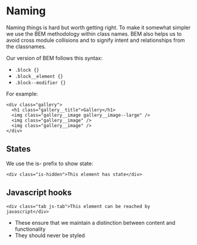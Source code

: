 # Naming

Naming things is hard but worth getting right. To make it somewhat simpler we use the BEM methodology within class names. BEM also helps us to avoid cross module collisions and to signify intent and relationships from the classnames.

Our version of BEM follows this syntax:

- `.block {}`
- `.block__element {}`
- `.block--modifier {}`

For example:

```
<div class="gallery">
  <h1 class="gallery__title">Gallery</h1>
  <img class="gallery__image gallery__image--large" />
  <img class="gallery__image" />
  <img class="gallery__image" />
</div>
```

## States

We use the is- prefix to show state:

`<div class="is-hidden">This element has state</div>`

## Javascript hooks

`<div class="tab js-tab">This element can be reached by javascript</div>`

- These ensure that we maintain a distinction between content and functionality
- They should never be styled
